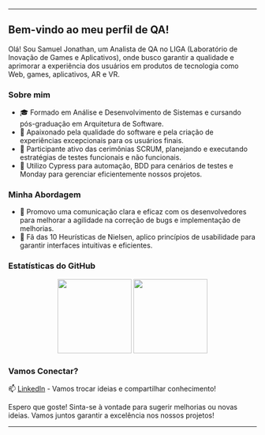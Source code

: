 
---

## Bem-vindo ao meu perfil de QA!

Olá! Sou Samuel Jonathan, um Analista de QA no LIGA (Laboratório de Inovação de Games e Aplicativos), onde busco garantir a qualidade e aprimorar a experiência dos usuários em produtos de tecnologia como Web, games, aplicativos, AR e VR.

### Sobre mim
- 🎓 Formado em Análise e Desenvolvimento de Sistemas e cursando pós-graduação em Arquitetura de Software.
- 🌟 Apaixonado pela qualidade do software e pela criação de experiências excepcionais para os usuários finais.
- 💼 Participante ativo das cerimônias SCRUM, planejando e executando estratégias de testes funcionais e não funcionais.
- 🔧 Utilizo Cypress para automação, BDD para cenários de testes e Monday para gerenciar eficientemente nossos projetos.

### Minha Abordagem
- 🤝 Promovo uma comunicação clara e eficaz com os desenvolvedores para melhorar a agilidade na correção de bugs e implementação de melhorias.
- 🚀 Fã das 10 Heurísticas de Nielsen, aplico princípios de usabilidade para garantir interfaces intuitivas e eficientes.

### Estatísticas do GitHub
<div align="center">
  <img height="150em" src="https://github-readme-stats.vercel.app/api?username=SJCLS&show_icons=true&theme=dracula&include_all_commits=true&count_private=true"/>
  <img height="150em" src="https://github-readme-stats.vercel.app/api/top-langs/?username=SJCLS&layout=compact&langs_count=7&theme=dracula"/>
</div>

### Vamos Conectar?
📫 [LinkedIn](https://www.linkedin.com/in/samuel-jonathan-37752720a/) - Vamos trocar ideias e compartilhar conhecimento!

Espero que goste! Sinta-se à vontade para sugerir melhorias ou novas ideias. Vamos juntos garantir a excelência nos nossos projetos!

--- 

